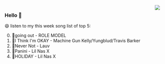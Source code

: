 <img align="right"  src="https://github-readme-stats.vercel.app/api/top-langs/?username=sohyunQVQ" />

### Hello 👋

😄 listen to my this week song list of top 5:

0. 🌈going out - ROLE MODEL
1. 🌈I Think I'm OKAY - Machine Gun Kelly/Yungblud/Travis Barker
2. 🌈Never Not - Lauv
3. 🌈Panini - Lil Nas X
4. 🌈HOLIDAY - Lil Nas X


